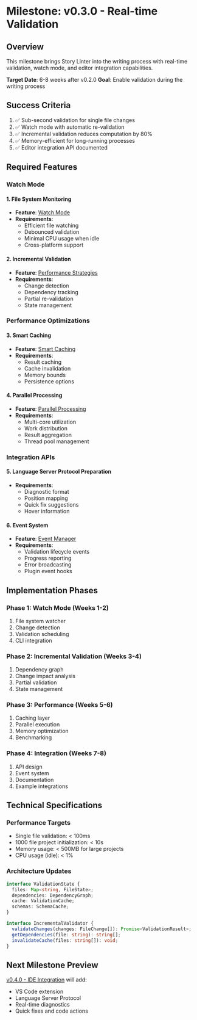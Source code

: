 # Milestone: v0.3.0 - Real-time Validation

## Overview

This milestone brings Story Linter into the writing process with real-time validation, watch mode, and editor integration capabilities.

**Target Date**: 6-8 weeks after v0.2.0
**Goal**: Enable validation during the writing process

## Success Criteria

1. ✅ Sub-second validation for single file changes
2. ✅ Watch mode with automatic re-validation
3. ✅ Incremental validation reduces computation by 80%
4. ✅ Memory-efficient for long-running processes
5. ✅ Editor integration API documented

## Required Features

### Watch Mode

#### 1. File System Monitoring
- **Feature**: [Watch Mode](../../features/watch-mode.md)
- **Requirements**:
  - Efficient file watching
  - Debounced validation
  - Minimal CPU usage when idle
  - Cross-platform support

#### 2. Incremental Validation
- **Feature**: [Performance Strategies](../../architecture/performance-strategies/incremental-validation.md)
- **Requirements**:
  - Change detection
  - Dependency tracking
  - Partial re-validation
  - State management

### Performance Optimizations

#### 3. Smart Caching
- **Feature**: [Smart Caching](../../architecture/performance-strategies/smart-caching.md)
- **Requirements**:
  - Result caching
  - Cache invalidation
  - Memory bounds
  - Persistence options

#### 4. Parallel Processing
- **Feature**: [Parallel Processing](../../architecture/performance-strategies/parallel-processing.md)
- **Requirements**:
  - Multi-core utilization
  - Work distribution
  - Result aggregation
  - Thread pool management

### Integration APIs

#### 5. Language Server Protocol Preparation
- **Requirements**:
  - Diagnostic format
  - Position mapping
  - Quick fix suggestions
  - Hover information

#### 6. Event System
- **Feature**: [Event Manager](../../architecture/core-components/event-manager.md)
- **Requirements**:
  - Validation lifecycle events
  - Progress reporting
  - Error broadcasting
  - Plugin event hooks

## Implementation Phases

### Phase 1: Watch Mode (Weeks 1-2)
1. File system watcher
2. Change detection
3. Validation scheduling
4. CLI integration

### Phase 2: Incremental Validation (Weeks 3-4)
1. Dependency graph
2. Change impact analysis
3. Partial validation
4. State management

### Phase 3: Performance (Weeks 5-6)
1. Caching layer
2. Parallel execution
3. Memory optimization
4. Benchmarking

### Phase 4: Integration (Weeks 7-8)
1. API design
2. Event system
3. Documentation
4. Example integrations

## Technical Specifications

### Performance Targets
- Single file validation: < 100ms
- 1000 file project initialization: < 10s
- Memory usage: < 500MB for large projects
- CPU usage (idle): < 1%

### Architecture Updates
```typescript
interface ValidationState {
  files: Map<string, FileState>;
  dependencies: DependencyGraph;
  cache: ValidationCache;
  schemas: SchemaCache;
}

interface IncrementalValidator {
  validateChanges(changes: FileChange[]): Promise<ValidationResult>;
  getDependencies(file: string): string[];
  invalidateCache(files: string[]): void;
}
```

## Next Milestone Preview

[v0.4.0 - IDE Integration](./v0.4.0-ide-integration.md) will add:
- VS Code extension
- Language Server Protocol
- Real-time diagnostics
- Quick fixes and code actions